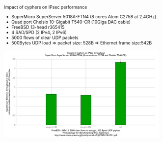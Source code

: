 Impact of cyphers on IPsec performance
  - SuperMicro SuperServer 5018A-FTN4 (8 cores Atom C2758 at 2.4GHz)
  - Quad port Chelsio 10-Gigabit T540-CR (10Giga DAC cable)
  - FreeBSD 13-head r365415
  - 4 SAD/SPD (2 IPv4, 2 IPv6)
  - 5000 flows of clear UDP packets
  - 500Bytes UDP load => packet size: 528B => Ethernet frame size:542B

![Impact of cyphers on IPsec performance on SuperServer 5018A-FTN4](graph.png)
